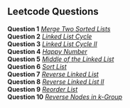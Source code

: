 ## Leetcode Questions

**Question 1** *[Merge Two Sorted Lists](https://leetcode.com/submissions/detail/942839822/)* <br />
**Question 2** *[Linked List Cycle](https://leetcode.com/submissions/detail/943398216/)* <br />
**Question 3** *[Linked List Cycle II](https://leetcode.com/submissions/detail/944910152/)* <br />
**Question 4** *[Happy Number](https://leetcode.com/problems/happy-number/submissions/944996077/)* <br />
**Question 5** *[Middle of the Linked List](https://leetcode.com/problems/middle-of-the-linked-list/submissions/945126465/)* <br />
**Question 6** *[Sort List](https://leetcode.com/problems/sort-list/submissions/945169331/)* <br />
**Question 7** *[Reverse Linked List](https://leetcode.com/problems/reverse-linked-list/submissions/945404020/)* <br />
**Question 8** *[Reverse Linked List II](https://leetcode.com/problems/reverse-linked-list-ii/submissions/945428243/)* <br />
**Question 9** *[Reorder List](https://leetcode.com/submissions/detail/945635648/)* <br />
**Question 10** *[Reverse Nodes in k-Group](https://leetcode.com/problems/reverse-nodes-in-k-group/submissions/945945107/)* <br />
